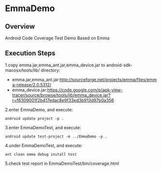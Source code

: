 EmmaDemo
=====================

## Overview
Android Code Coverage Test Demo Based on Emma

## Execution Steps

1.copy emma.jar,emma_ant.jar,emma_device.jar to android-sdk-macosx/tools/lib/ directory:

* emma.jar,emma_ant.jar:http://sourceforge.net/projects/emma/files/emma-release/2.0.5312/
* emma_device.jar:https://code.google.com/p/apk-view-tracer/source/browse/tools/lib/emma_device.jar?r=f6309001f2b417edac8e9f33ed3b913d97b0a356

2.enter EmmaDemo, and execute:

	android update project -p .

3.enter EmmaDemoTest, and execute:

	android update test-project -m ../EmmaDemo -p .
	
4.under EmmaDemoTest, and execute:

	ant clean emma debug install test
	
5.check test report in EmmaDemoTest/bin/coverage.html
